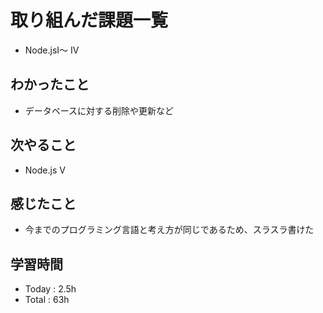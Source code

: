 # 取り組んだ課題一覧
- Node.jsⅠ〜 Ⅳ
## わかったこと
  - データベースに対する削除や更新など
## 次やること
  - Node.js Ⅴ
## 感じたこと
  - 今までのプログラミング言語と考え方が同じであるため、スラスラ書けた
## 学習時間
  - Today : 2.5h
  - Total : 63h
